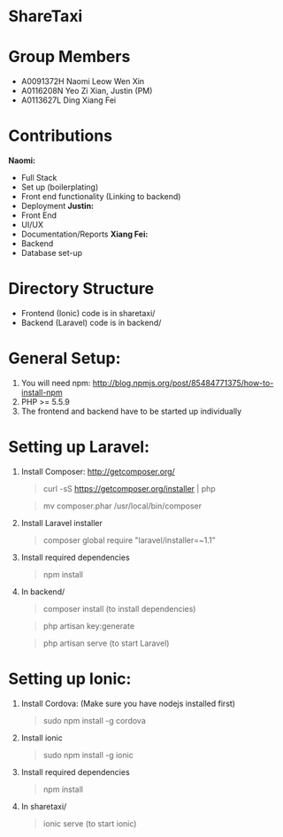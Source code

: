# ShareTaxi #
# Group Members
* A0091372H Naomi Leow Wen Xin
* A0116208N Yeo Zi Xian, Justin (PM)
* A0113627L Ding Xiang Fei

# Contributions
**Naomi:**
* Full Stack
* Set up (boilerplating)
* Front end functionality (Linking to backend)
* Deployment
**Justin:**
* Front End
* UI/UX
* Documentation/Reports
**Xiang Fei:**
* Backend
* Database set-up

# Directory Structure
- Frontend (Ionic) code is in sharetaxi/
- Backend (Laravel) code is in backend/

# General Setup:
1. You will need npm: http://blog.npmjs.org/post/85484771375/how-to-install-npm
2. PHP >= 5.5.9
3. The frontend and backend have to be started up individually

# Setting up Laravel:
1. Install Composer: http://getcomposer.org/

     > curl -sS https://getcomposer.org/installer | php

     > mv composer.phar /usr/local/bin/composer

2. Install Laravel installer
    > composer global require "laravel/installer=~1.1”
3. Install required dependencies
    > npm install
4. In backend/

    > composer install (to install dependencies)

    > php artisan key:generate

    > php artisan serve (to start Laravel)

# Setting up Ionic:
1. Install Cordova: (Make sure you have nodejs installed first)

    > sudo npm install -g cordova

2. Install ionic

    > sudo npm install -g ionic

3. Install required dependencies

    > npm install

4. In sharetaxi/

    > ionic serve (to start ionic)